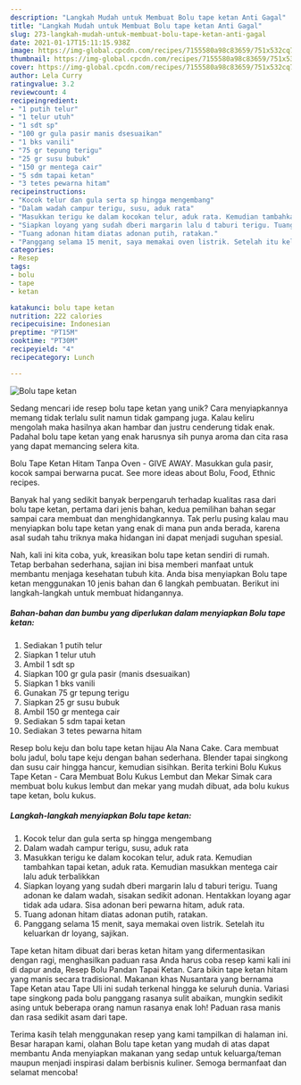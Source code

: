 ```yaml
---
description: "Langkah Mudah untuk Membuat Bolu tape ketan Anti Gagal"
title: "Langkah Mudah untuk Membuat Bolu tape ketan Anti Gagal"
slug: 273-langkah-mudah-untuk-membuat-bolu-tape-ketan-anti-gagal
date: 2021-01-17T15:11:15.938Z
image: https://img-global.cpcdn.com/recipes/7155580a98c83659/751x532cq70/bolu-tape-ketan-foto-resep-utama.jpg
thumbnail: https://img-global.cpcdn.com/recipes/7155580a98c83659/751x532cq70/bolu-tape-ketan-foto-resep-utama.jpg
cover: https://img-global.cpcdn.com/recipes/7155580a98c83659/751x532cq70/bolu-tape-ketan-foto-resep-utama.jpg
author: Lela Curry
ratingvalue: 3.2
reviewcount: 4
recipeingredient:
- "1 putih telur"
- "1 telur utuh"
- "1 sdt sp"
- "100 gr gula pasir manis dsesuaikan"
- "1 bks vanili"
- "75 gr tepung terigu"
- "25 gr susu bubuk"
- "150 gr mentega cair"
- "5 sdm tapai ketan"
- "3 tetes pewarna hitam"
recipeinstructions:
- "Kocok telur dan gula serta sp hingga mengembang"
- "Dalam wadah campur terigu, susu, aduk rata"
- "Masukkan terigu ke dalam kocokan telur, aduk rata. Kemudian tambahkan tapai ketan, aduk rata. Kemudian masukkan mentega cair lalu aduk terbalikkan"
- "Siapkan loyang yang sudah dberi margarin lalu d taburi terigu. Tuang adonan ke dalam wadah, sisakan sedikit adonan. Hentakkan loyang agar tidak ada udara. Sisa adonan beri pewarna hitam, aduk rata."
- "Tuang adonan hitam diatas adonan putih, ratakan."
- "Panggang selama 15 menit, saya memakai oven listrik. Setelah itu keluarkan dr loyang, sajikan."
categories:
- Resep
tags:
- bolu
- tape
- ketan

katakunci: bolu tape ketan 
nutrition: 222 calories
recipecuisine: Indonesian
preptime: "PT15M"
cooktime: "PT30M"
recipeyield: "4"
recipecategory: Lunch

---
```



![Bolu tape ketan](https://img-global.cpcdn.com/recipes/7155580a98c83659/751x532cq70/bolu-tape-ketan-foto-resep-utama.jpg)

Sedang mencari ide resep bolu tape ketan yang unik? Cara menyiapkannya memang tidak terlalu sulit namun tidak gampang juga. Kalau keliru mengolah maka hasilnya akan hambar dan justru cenderung tidak enak. Padahal bolu tape ketan yang enak harusnya sih punya aroma dan cita rasa yang dapat memancing selera kita.

Bolu Tape Ketan Hitam Tanpa Oven - GIVE AWAY. Masukkan gula pasir, kocok sampai berwarna pucat. See more ideas about Bolu, Food, Ethnic recipes.

Banyak hal yang sedikit banyak berpengaruh terhadap kualitas rasa dari bolu tape ketan, pertama dari jenis bahan, kedua pemilihan bahan segar sampai cara membuat dan menghidangkannya. Tak perlu pusing kalau mau menyiapkan bolu tape ketan yang enak di mana pun anda berada, karena asal sudah tahu triknya maka hidangan ini dapat menjadi suguhan spesial.


Nah, kali ini kita coba, yuk, kreasikan bolu tape ketan sendiri di rumah. Tetap berbahan sederhana, sajian ini bisa memberi manfaat untuk membantu menjaga kesehatan tubuh kita. Anda bisa menyiapkan Bolu tape ketan menggunakan 10 jenis bahan dan 6 langkah pembuatan. Berikut ini langkah-langkah untuk membuat hidangannya.

<!--inarticleads1-->

##### Bahan-bahan dan bumbu yang diperlukan dalam menyiapkan Bolu tape ketan:

1. Sediakan 1 putih telur
1. Siapkan 1 telur utuh
1. Ambil 1 sdt sp
1. Siapkan 100 gr gula pasir (manis dsesuaikan)
1. Siapkan 1 bks vanili
1. Gunakan 75 gr tepung terigu
1. Siapkan 25 gr susu bubuk
1. Ambil 150 gr mentega cair
1. Sediakan 5 sdm tapai ketan
1. Sediakan 3 tetes pewarna hitam


Resep bolu keju dan bolu tape ketan hijau Ala Nana Cake. Cara membuat bolu jadul, bolu tape keju dengan bahan sederhana. Blender tapai singkong dan susu cair hingga hancur, kemudian sisihkan. Berita terkini Bolu Kukus Tape Ketan - Cara Membuat Bolu Kukus Lembut dan Mekar Simak cara membuat bolu kukus lembut dan mekar yang mudah dibuat, ada bolu kukus tape ketan, bolu kukus. 

<!--inarticleads2-->

##### Langkah-langkah menyiapkan Bolu tape ketan:

1. Kocok telur dan gula serta sp hingga mengembang
1. Dalam wadah campur terigu, susu, aduk rata
1. Masukkan terigu ke dalam kocokan telur, aduk rata. Kemudian tambahkan tapai ketan, aduk rata. Kemudian masukkan mentega cair lalu aduk terbalikkan
1. Siapkan loyang yang sudah dberi margarin lalu d taburi terigu. Tuang adonan ke dalam wadah, sisakan sedikit adonan. Hentakkan loyang agar tidak ada udara. Sisa adonan beri pewarna hitam, aduk rata.
1. Tuang adonan hitam diatas adonan putih, ratakan.
1. Panggang selama 15 menit, saya memakai oven listrik. Setelah itu keluarkan dr loyang, sajikan.


Tape ketan hitam dibuat dari beras ketan hitam yang difermentasikan dengan ragi, menghasilkan paduan rasa Anda harus coba resep kami kali ini di dapur anda, Resep Bolu Pandan Tapai Ketan. Cara bikin tape ketan hitam yang manis secara tradisional. Makanan khas Nusantara yang bernama Tape Ketan atau Tape Uli ini sudah terkenal hingga ke seluruh dunia. Variasi tape singkong pada bolu panggang rasanya sulit abaikan, mungkin sedikit asing untuk beberapa orang namun rasanya enak loh! Paduan rasa manis dan rasa sedikit asam dari tape. 

Terima kasih telah menggunakan resep yang kami tampilkan di halaman ini. Besar harapan kami, olahan Bolu tape ketan yang mudah di atas dapat membantu Anda menyiapkan makanan yang sedap untuk keluarga/teman maupun menjadi inspirasi dalam berbisnis kuliner. Semoga bermanfaat dan selamat mencoba!
